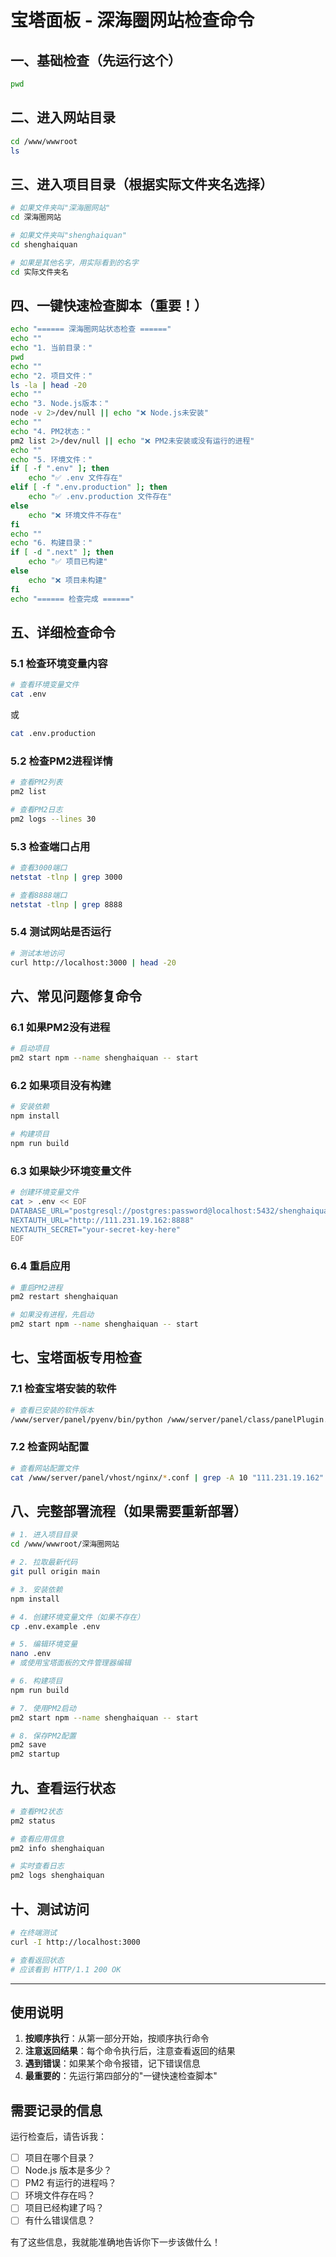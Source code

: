# 宝塔面板 - 深海圈网站检查命令

## 一、基础检查（先运行这个）

```bash
pwd
```

## 二、进入网站目录

```bash
cd /www/wwwroot
ls
```

## 三、进入项目目录（根据实际文件夹名选择）

```bash
# 如果文件夹叫"深海圈网站"
cd 深海圈网站

# 如果文件夹叫"shenghaiquan"
cd shenghaiquan

# 如果是其他名字，用实际看到的名字
cd 实际文件夹名
```

## 四、一键快速检查脚本（重要！）

```bash
echo "====== 深海圈网站状态检查 ======"
echo ""
echo "1. 当前目录："
pwd
echo ""
echo "2. 项目文件："
ls -la | head -20
echo ""
echo "3. Node.js版本："
node -v 2>/dev/null || echo "❌ Node.js未安装"
echo ""
echo "4. PM2状态："
pm2 list 2>/dev/null || echo "❌ PM2未安装或没有运行的进程"
echo ""
echo "5. 环境文件："
if [ -f ".env" ]; then
    echo "✅ .env 文件存在"
elif [ -f ".env.production" ]; then
    echo "✅ .env.production 文件存在"
else
    echo "❌ 环境文件不存在"
fi
echo ""
echo "6. 构建目录："
if [ -d ".next" ]; then
    echo "✅ 项目已构建"
else
    echo "❌ 项目未构建"
fi
echo "====== 检查完成 ======"
```

## 五、详细检查命令

### 5.1 检查环境变量内容

```bash
# 查看环境变量文件
cat .env
```

或

```bash
cat .env.production
```

### 5.2 检查PM2进程详情

```bash
# 查看PM2列表
pm2 list

# 查看PM2日志
pm2 logs --lines 30
```

### 5.3 检查端口占用

```bash
# 查看3000端口
netstat -tlnp | grep 3000

# 查看8888端口
netstat -tlnp | grep 8888
```

### 5.4 测试网站是否运行

```bash
# 测试本地访问
curl http://localhost:3000 | head -20
```

## 六、常见问题修复命令

### 6.1 如果PM2没有进程

```bash
# 启动项目
pm2 start npm --name shenghaiquan -- start
```

### 6.2 如果项目没有构建

```bash
# 安装依赖
npm install

# 构建项目
npm run build
```

### 6.3 如果缺少环境变量文件

```bash
# 创建环境变量文件
cat > .env << EOF
DATABASE_URL="postgresql://postgres:password@localhost:5432/shenghaiquan"
NEXTAUTH_URL="http://111.231.19.162:8888"
NEXTAUTH_SECRET="your-secret-key-here"
EOF
```

### 6.4 重启应用

```bash
# 重启PM2进程
pm2 restart shenghaiquan

# 如果没有进程，先启动
pm2 start npm --name shenghaiquan -- start
```

## 七、宝塔面板专用检查

### 7.1 检查宝塔安装的软件

```bash
# 查看已安装的软件版本
/www/server/panel/pyenv/bin/python /www/server/panel/class/panelPlugin.py
```

### 7.2 检查网站配置

```bash
# 查看网站配置文件
cat /www/server/panel/vhost/nginx/*.conf | grep -A 10 "111.231.19.162"
```

## 八、完整部署流程（如果需要重新部署）

```bash
# 1. 进入项目目录
cd /www/wwwroot/深海圈网站

# 2. 拉取最新代码
git pull origin main

# 3. 安装依赖
npm install

# 4. 创建环境变量文件（如果不存在）
cp .env.example .env

# 5. 编辑环境变量
nano .env
# 或使用宝塔面板的文件管理器编辑

# 6. 构建项目
npm run build

# 7. 使用PM2启动
pm2 start npm --name shenghaiquan -- start

# 8. 保存PM2配置
pm2 save
pm2 startup
```

## 九、查看运行状态

```bash
# 查看PM2状态
pm2 status

# 查看应用信息
pm2 info shenghaiquan

# 实时查看日志
pm2 logs shenghaiquan
```

## 十、测试访问

```bash
# 在终端测试
curl -I http://localhost:3000

# 查看返回状态
# 应该看到 HTTP/1.1 200 OK
```

---

## 使用说明

1. **按顺序执行**：从第一部分开始，按顺序执行命令
2. **注意返回结果**：每个命令执行后，注意查看返回的结果
3. **遇到错误**：如果某个命令报错，记下错误信息
4. **最重要的**：先运行第四部分的"一键快速检查脚本"

## 需要记录的信息

运行检查后，请告诉我：
- [ ] 项目在哪个目录？
- [ ] Node.js 版本是多少？
- [ ] PM2 有运行的进程吗？
- [ ] 环境文件存在吗？
- [ ] 项目已经构建了吗？
- [ ] 有什么错误信息？

有了这些信息，我就能准确地告诉你下一步该做什么！